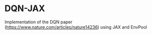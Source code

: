 # DQN-JAX
Implementation of the DQN paper (https://www.nature.com/articles/nature14236) using JAX and EnvPool
